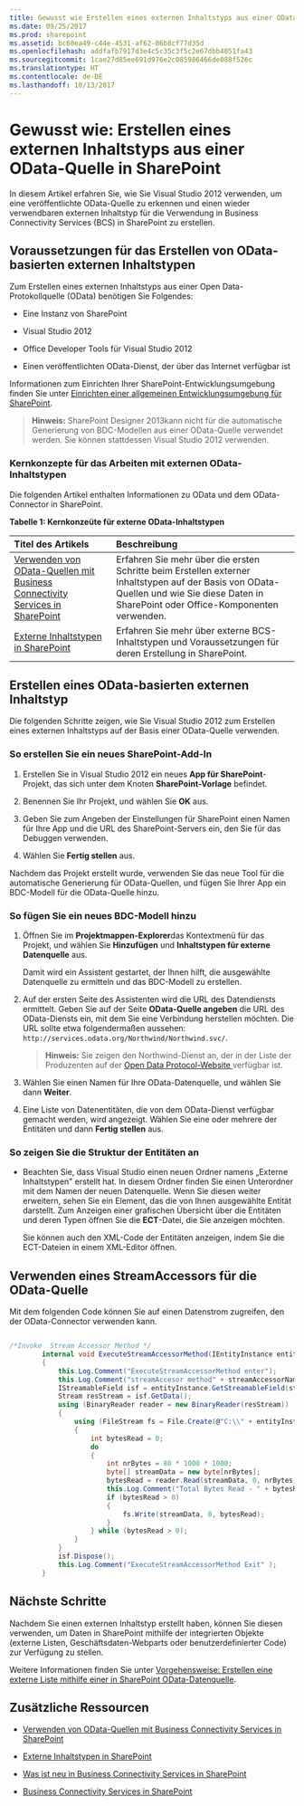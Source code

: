 ```yaml
---
title: Gewusst wie Erstellen eines externen Inhaltstyps aus einer OData-Quelle in SharePoint
ms.date: 09/25/2017
ms.prod: sharepoint
ms.assetid: bc60ea49-c44e-4531-af62-06b8cf77d35d
ms.openlocfilehash: addfafb7917d3e4c5c35c3f5c2e67dbb4051fa43
ms.sourcegitcommit: 1cae27d85ee691d976e2c085986466de088f526c
ms.translationtype: HT
ms.contentlocale: de-DE
ms.lasthandoff: 10/13/2017
---
```

# <a name="how-to-create-an-external-content-type-from-an-odata-source-in-sharepoint"></a>Gewusst wie: Erstellen eines externen Inhaltstyps aus einer OData-Quelle in SharePoint
In diesem Artikel erfahren Sie, wie Sie Visual Studio 2012 verwenden, um eine veröffentlichte OData-Quelle zu erkennen und einen wieder verwendbaren externen Inhaltstyp für die Verwendung in Business Connectivity Services (BCS) in SharePoint zu erstellen.
## <a name="prerequisites-for-creating-odata-based-external-content-types"></a>Voraussetzungen für das Erstellen von OData-basierten externen Inhaltstypen
<a name="bkmk_Prerequisites"> </a>

Zum Erstellen eines externen Inhaltstyps aus einer Open Data-Protokollquelle (OData) benötigen Sie Folgendes:
  
    
    

- Eine Instanz von SharePoint
    
  
- Visual Studio 2012
    
  
- Office Developer Tools für Visual Studio 2012
    
  
- Einen veröffentlichten OData-Dienst, der über das Internet verfügbar ist
    
  
Informationen zum Einrichten Ihrer SharePoint-Entwicklungsumgebung finden Sie unter  [Einrichten einer allgemeinen Entwicklungsumgebung für SharePoint](set-up-a-general-development-environment-for-sharepoint.md).
  
    
    

> **Hinweis:** SharePoint Designer 2013kann nicht für die automatische Generierung von BDC-Modellen aus einer OData-Quelle verwendet werden. Sie können stattdessen Visual Studio 2012 verwenden. 
  
    
    


### <a name="core-concepts-for-working-with-odata-external-content-types"></a>Kernkonzepte für das Arbeiten mit externen OData-Inhaltstypen

Die folgenden Artikel enthalten Informationen zu OData und dem OData-Connector in SharePoint.
  
    
    

**Tabelle 1: Kernkonzeüte für externe OData-Inhaltstypen**


|**Titel des Artikels**|**Beschreibung**|
|:-----|:-----|
| [Verwenden von OData-Quellen mit Business Connectivity Services in SharePoint](using-odata-sources-with-business-connectivity-services-in-sharepoint.md) <br/> |Erfahren Sie mehr über die ersten Schritte beim Erstellen externer Inhaltstypen auf der Basis von OData-Quellen und wie Sie diese Daten in SharePoint oder Office-Komponenten verwenden.  <br/> |
| [Externe Inhaltstypen in SharePoint](external-content-types-in-sharepoint.md) <br/> |Erfahren Sie mehr über externe BCS-Inhaltstypen und Voraussetzungen für deren Erstellung in SharePoint.  <br/> |
   

## <a name="create-an-odata-based-external-content-type"></a>Erstellen eines OData-basierten externen Inhaltstyp
<a name="bkmk_CreatingODataECT"> </a>

Die folgenden Schritte zeigen, wie Sie Visual Studio 2012 zum Erstellen eines externen Inhaltstyps auf der Basis einer OData-Quelle verwenden.
  
    
    

### <a name="to-create-a-new-sharepoint-add-in"></a>So erstellen Sie ein neues SharePoint-Add-In


1. Erstellen Sie in Visual Studio 2012 ein neues **App für SharePoint**-Projekt, das sich unter dem Knoten **SharePoint-Vorlage** befindet.
    
  
2. Benennen Sie Ihr Projekt, und wählen Sie **OK** aus.
    
  
3. Geben Sie zum Angeben der Einstellungen für SharePoint einen Namen für Ihre App und die URL des SharePoint-Servers ein, den Sie für das Debuggen verwenden.
    
  
4. Wählen Sie **Fertig stellen** aus.
    
  
Nachdem das Projekt erstellt wurde, verwenden Sie das neue Tool für die automatische Generierung für OData-Quellen, und fügen Sie Ihrer App ein BDC-Modell für die OData-Quelle hinzu.
  
    
    

### <a name="to-add-a-new-bdc-model"></a>So fügen Sie ein neues BDC-Modell hinzu


1. Öffnen Sie im **Projektmappen-Explorer**das Kontextmenü für das Projekt, und wählen Sie **Hinzufügen** und **Inhaltstypen für externe Datenquelle** aus.
    
    Damit wird ein Assistent gestartet, der Ihnen hilft, die ausgewählte Datenquelle zu ermitteln und das BDC-Modell zu erstellen.
    
  
2. Auf der ersten Seite des Assistenten wird die URL des Datendiensts ermittelt. Geben Sie auf der Seite **OData-Quelle angeben** die URL des OData-Diensts ein, mit dem Sie eine Verbindung herstellen möchten. Die URL sollte etwa folgendermaßen aussehen: `http://services.odata.org/Northwind/Northwind.svc/`.
    
    > **Hinweis:** Sie zeigen den Northwind-Dienst an, der in der Liste der Produzenten auf der  [Open Data Protocol-Website ](http://www.odata.org/ecosystem#liveservices) verfügbar ist. 
3. Wählen Sie einen Namen für Ihre OData-Datenquelle, und wählen Sie dann **Weiter**.
    
  
4. Eine Liste von Datenentitäten, die von dem OData-Dienst verfügbar gemacht werden, wird angezeigt. Wählen Sie eine oder mehrere der Entitäten und dann **Fertig stellen** aus.
    
  

### <a name="to-view-the-structure-of-the-entities"></a>So zeigen Sie die Struktur der Entitäten an


- Beachten Sie, dass Visual Studio einen neuen Ordner namens „Externe Inhaltstypen" erstellt hat. In diesem Ordner finden Sie einen Unterordner mit dem Namen der neuen Datenquelle. Wenn Sie diesen weiter erweitern, sehen Sie ein Element, das die von Ihnen ausgewählte Entität darstellt. Zum Anzeigen einer grafischen Übersicht über die Entitäten und deren Typen öffnen Sie die **ECT**-Datei, die Sie anzeigen möchten.
    
    Sie können auch den XML-Code der Entitäten anzeigen, indem Sie die ECT-Dateien in einem XML-Editor öffnen.
    
  

## <a name="use-a-stream-accessor-for-the-odata-source"></a>Verwenden eines StreamAccessors für die OData-Quelle
<a name="bkmk_UseStreamAccessor"> </a>

Mit dem folgenden Code können Sie auf einen Datenstrom zugreifen, den der OData-Connector verwenden kann.
  
    
    

```cs

/*Invoke  Stream Accessor Method */
        internal void ExecuteStreamAccessorMethod(IEntityInstance entityInstance, string streamAccessorName)
        {
            this.Log.Comment("ExecuteStreamAccessorMethod enter");
            this.Log.Comment("streamAccesor method" + streamAccessorName);
            IStreamableField isf = entityInstance.GetStreamableField(streamAccessorName);
            Stream resStream = isf.GetData();
            using (BinaryReader reader = new BinaryReader(resStream))
            {
                using (FileStream fs = File.Create(@"C:\\" + entityInstance.GetIdentity().GetIdentifierValues()[0] + ".jpg"))
                {
                    int bytesRead = 0;
                    do
                    {
                        int nrBytes = 80 * 1000 * 1000;
                        byte[] streamData = new byte[nrBytes];
                        bytesRead = reader.Read(streamData, 0, nrBytes);
                        this.Log.Comment("Total Bytes Read - " + bytesRead);
                        if (bytesRead > 0)
                        {
                            fs.Write(streamData, 0, bytesRead);
                        }
                    } while (bytesRead > 0);
                }
            }
            isf.Dispose();
            this.Log.Comment("ExecuteStreamAccessorMethod Exit" );
        }
```


## <a name="next-steps"></a>Nächste Schritte
<a name="bkmk_Next"> </a>

Nachdem Sie einen externen Inhaltstyp erstellt haben, können Sie diesen verwenden, um Daten in SharePoint mithilfe der integrierten Objekte (externe Listen, Geschäftsdaten-Webparts oder benutzerdefinierter Code) zur Verfügung zu stellen.
  
    
    
Weitere Informationen finden Sie unter  [Vorgehensweise: Erstellen eine externe Liste mithilfe einer in SharePoint OData-Datenquelle](how-to-create-an-external-list-using-an-odata-data-source-in-sharepoint.md).
  
    
    

## <a name="additional-resources"></a>Zusätzliche Ressourcen
<a name="bkmk_Addres"> </a>


-  [Verwenden von OData-Quellen mit Business Connectivity Services in SharePoint](using-odata-sources-with-business-connectivity-services-in-sharepoint.md)
    
  
-  [Externe Inhaltstypen in SharePoint](external-content-types-in-sharepoint.md)
    
  
-  [Was ist neu in Business Connectivity Services in SharePoint](what-s-new-in-business-connectivity-services-in-sharepoint.md)
    
  
-  [Business Connectivity Services in SharePoint](business-connectivity-services-in-sharepoint.md)
    
  


